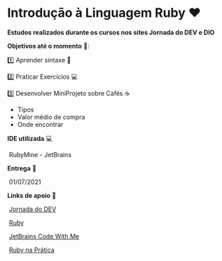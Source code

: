 # Introdução à Linguagem Ruby :heart:

**Estudos realizados durante os cursos nos sites Jornada do DEV e DIO**

**Objetivos até o momento** :dart::

:one: Aprender sintaxe :memo:

:two: Praticar Exercícios :computer:

:three: Desenvolver MiniProjeto sobre Cafés :coffee:

- Tipos
- Valor médio de compra 
- Onde encontrar

**IDE utilizada** :computer:

​	RubyMine - JetBrains 

**Entrega** :calendar:

​	01/07/2021

**Links de apoio** :link:

​	[Jornada do DEV](https://jornadadodev.com.br/cursos/curso-de-ruby)

​	[Ruby](https://www.ruby-lang.org/pt/)

​	[JetBrains Code With Me](https://www.jetbrains.com/help/ruby/code-with-me.html)

​	[Ruby na Prática](https://ifrnead.github.io/rubynapratica/contents/programacao_estruturada/hashes.html)		



